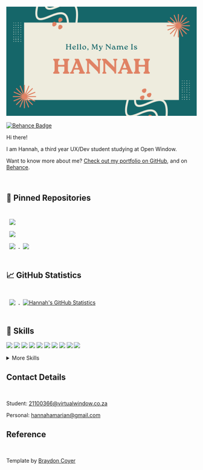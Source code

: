 ![Hannah's GitHub Banner](./GitHubHeader.png)

[![Behance Badge](https://img.shields.io/badge/Behance-Profile-informational?style=flat&logo=behance&logoColor=white&color=0D76A8)](https://www.behance.net/hannahnaidoo1)

Hi there!

I am Hannah, a third year UX/Dev student studying at Open Window.

Want to know more about me? [Check out my portfolio on GitHub](https://github.com/HannahAmaria), and on [Behance](https://www.behance.net/hannahnaidoo1).

<br>

## 📌 Pinned Repositories

<br>
<a href="https://github.com/HannahAmaria/EcoSort">
  <img align="center" style="margin:0.5rem" src="https://github-readme-stats.vercel.app/api/pin/?username=HannahAmaria&repo=EcoSort&title_color=ffffff&text_color=c9cacc&icon_color=4AB197&bg_color=1A2B34" />
</a>
<br>

<a href="https://github.com/AnkeatOpenWindow/PamperPets-front-end">
  <img align="center" style="margin:0.5rem" src="https://github-readme-stats.vercel.app/api/pin/?username=AnkeatOpenWindow&repo=PamperPets-front-end&title_color=ffffff&text_color=c9cacc&icon_color=4AB197&bg_color=1A2B34" />
</a>

<br>

<a href="https://github.com/DieterR97/Astro">
  <img align="center" style="margin:0.5rem" src="https://github-readme-stats.vercel.app/api/pin/?username=DieterR97&repo=WhisperNotes-app&title_color=ffffff&text_color=c9cacc&icon_color=4AB197&bg_color=1A2B34" />
</a>

<a href="https://github.com/HannahAmaria/DV300Term2">
  <img align="center" style="margin:0.5rem" src="https://github-readme-stats.vercel.app/api/pin/?username=HannahAmaria&repo=Tradera&title_color=ffffff&text_color=c9cacc&icon_color=4AB197&bg_color=1A2B34" />
</a>
<br>

<br>

## &#x1f4c8; GitHub Statistics

<br>

<a href="https://github.com/HannahAmaria">
  <img align="center" style="margin:0.5rem" src="https://github-readme-stats.vercel.app/api/top-langs/?username=HannahAmaria&hide=html,css&title_color=ffffff&text_color=c9cacc&icon_color=4AB197&bg_color=1A2B34" />
</a>

<a href="https://github.com/HannahAmaria">
  <img align="center" style="margin:0.5rem" src="https://github-readme-stats.vercel.app/api?username=HannahAmaria&show_icons=true&line_height=27&count_private=true&title_color=ffffff&text_color=c9cacc&icon_color=4AB097&bg_color=1A2B34" alt="Hannah's GitHub Statistics" />
</a>

<br>
<br>

## 💼 Skills

![](https://img.shields.io/badge/Code-Angular-informational?style=flat&logo=angular&logoColor=white&color=4AB197)
![](https://img.shields.io/badge/Code-React-informational?style=flat&logo=react&logoColor=white&color=4AB197)
![](https://img.shields.io/badge/Code-React_Native-informational?style=flat&logo=react&logoColor=white&color=4AB197)
![](https://img.shields.io/badge/Code-JavaScript-informational?style=flat&logo=JavaScript&logoColor=white&color=4AB197)
![](https://img.shields.io/badge/Code-TypeScript-informational?style=flat&logo=TypeScript&logoColor=white&color=4AB197)
![](https://img.shields.io/badge/Code-Java-informational?style=flat&logo=Java&logoColor=white&color=4AB197)
![](https://img.shields.io/badge/Code-CSharp-informational?style=flat&logo=c-sharp&logoColor=white&color=4AB197)
![](https://img.shields.io/badge/Code-.NET-informational?style=flat&logo=.net&logoColor=white&color=4AB197)
![](https://img.shields.io/badge/Code-MongoDB-informational?style=flat&logo=MongoDB&logoColor=white&color=4AB197)
![](https://img.shields.io/badge/Code-MySQL-informational?style=flat&logo=MySQL&logoColor=white&color=4AB197)

<details>
<summary>More Skills</summary>
<br>

![](https://img.shields.io/badge/Style-CSS-informational?style=flat&logo=css3&logoColor=white&color=4AB197)
![](https://img.shields.io/badge/Code-HTML-informational?style=flat&logo=html5&logoColor=white&color=4AB197)
![](https://img.shields.io/badge/Tools-Insomnia-informational?style=flat&logo=Insomnia&logoColor=white&color=4AB197)
![](https://img.shields.io/badge/Tools-Photoshop-informational?style=flat&logo=Adobe-Photoshop&logoColor=white&color=4AB197)
![](https://img.shields.io/badge/Tools-Illustrator-informational?style=flat&logo=Adobe-Illustrator&logoColor=white&color=4AB197)
![](https://img.shields.io/badge/Tools-GitHub-informational?style=flat&logo=GitHub&logoColor=white&color=4AB197)
![](https://img.shields.io/badge/Tools-Figma-informational?style=flat&logo=figma&logoColor=white&color=4AB197)

</details>

## Contact Details

<br>

Student: 21100366@virtualwindow.co.za

Personal: hannahamarian@gmail.com
<br>

## Reference

<br>

Template by [Braydon Coyer](https://github.com/braydoncoyer/braydoncoyer)
